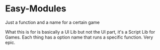# Easy-Modules
Just a function and a name for a certain game

What this is for is basically a UI Lib but not the UI part, it's a Script Lib for Games. Each thing has a option name that runs a specific function. Very epic.
